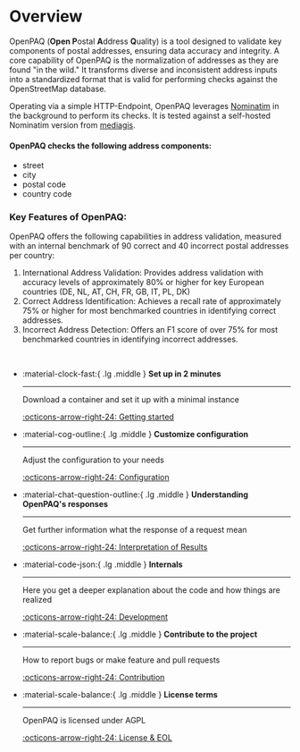 # Overview

OpenPAQ (**Open P**ostal **A**ddress **Q**uality) is a tool designed to validate key components of postal addresses, ensuring data accuracy and integrity. A core capability of OpenPAQ is the normalization of addresses as they are found "in the wild." It transforms diverse and inconsistent address inputs into a standardized format that is valid for performing checks against the OpenStreetMap database.

Operating via a simple HTTP-Endpoint, OpenPAQ leverages [Nominatim](https://github.com/osm-search/Nominatim) in the background to perform its checks. It is tested against a self-hosted Nominatim version from [mediagis](https://github.com/mediagis/nominatim-docker).



#### OpenPAQ checks the following address components:

- street
- city
- postal code
- country code

### Key Features of OpenPAQ:
OpenPAQ offers the following capabilities in address validation, measured with an internal benchmark of 90 correct and 40 incorrect postal addresses per country:

1. International Address Validation: Provides address validation with accuracy levels of approximately 80% or higher for key European countries (DE, NL, AT, CH, FR, GB, IT, PL, DK)
2. Correct Address Identification: Achieves a recall rate of approximately 75% or higher for most benchmarked countries in identifying correct addresses.
3. Incorrect Address Detection: Offers an F1 score of over 75% for most benchmarked countries in identifying incorrect addresses.




<br>
<div class="grid cards" markdown>

-   :material-clock-fast:{ .lg .middle } __Set up in 2 minutes__

    ---

    Download a container and set it up with a minimal instance

    [:octicons-arrow-right-24: Getting started](getting_started.md)

-   :material-cog-outline:{ .lg .middle } __Customize configuration__

    ---

    Adjust the configuration to your needs

    [:octicons-arrow-right-24: Configuration](configuration.md)

-   :material-chat-question-outline:{ .lg .middle } __Understanding OpenPAQ's responses__

    ---

    Get further information what the response of a request mean
    
    [:octicons-arrow-right-24: Interpretation of Results](usage.md)

-   :material-code-json:{ .lg .middle } __Internals__

    ---

    Here you get a deeper explanation about the code and how things are realized 

    [:octicons-arrow-right-24: Development](development.md)
  
-   :material-scale-balance:{ .lg .middle } __Contribute to the project__

    ---

    How to report bugs or make feature and pull requests

    [:octicons-arrow-right-24: Contribution](contributions.md)

- :material-scale-balance:{ .lg .middle } __License terms__

    ---

    OpenPAQ is licensed under AGPL
   

    [:octicons-arrow-right-24: License & EOL](license.md)

</div>







